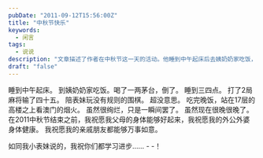 ```yaml
---
pubDate: "2011-09-12T15:56:00Z"
title: "中秋节快乐"
keywords:
  - 闲言
tags:
  - 说说
description: "文章描述了作者在中秋节这一天的活动。他睡到中午起床后去姨奶奶家吃饭，喝了一些茅台酒后倒下了。他睡到下午三四点，然后打了两局麻将输了四十五。接着他陪表妹玩围棋，觉得很无聊。晚饭后，他站在高楼上看澳门的烟火，虽然很绚烂，但只是一瞬间。最后，他祝愿父母和外公外婆身体健康，也祝愿亲戚朋友万事如意。"
draft: "false"
---
```


<p>睡到中午起床。
到姨奶奶家吃饭。喝了一两茅台，倒了。
睡到三四点。
打了2局麻将输了四十五。
陪表妹玩没有规则的围棋。
超没意思。
吃完晚饭，站在17层的高楼之上看澳门的烟火。
虽然很绚烂，只是一瞬间罢了。
虽然现在很晚很晚了。
在2011中秋节结束之前，我祝愿我父母的身体能够好起来，我祝愿我的外公外婆身体健康。
我祝愿我的亲戚朋友都能够万事如意。</p>
<p>如同我小表妹说的，我祝你们都学习进步…… - -！</p>